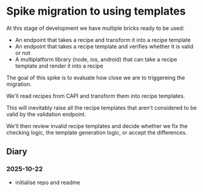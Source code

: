 # Spike migration to using templates

At this stage of development we have multiple bricks ready to be used:
- An endpoint that takes a recipe and transform it into a recipe template
- An endpoint that takes a recipe template and verifies whether it is valid or not
- A multiplatform library (node, ios, android) that can take a recipe template and render it into a recipe

The goal of this spike is to evaluate how close we are to triggereing the migration.

We'll read recipes from CAPI and transform them into recipe templates.

This will inevitably raise all the recipe templates that aren't considered to be valid by the validation endpoint.

We'll then review invalid recipe templates and decide whether we fix the checking logic, the template generation logic, or accept the differences.

## Diary

### 2025-10-22
- initialise repo and readme
